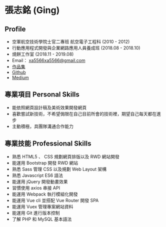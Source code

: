 # 張志銘 (Ging)

## Profile
- 空軍航空技術學院士官二專班 航空電子工程科 (2010 - 2012)
- 行動應用程式開發與企業網路應用人員養成班 (2018.08 - 2018.10)
- 燒餅工作室 (2018.11 - 2019.08)
- Email： xa5566xa5566@gmail.com
- [作品集](https://ging19920224.github.io/resume/)
- [Github](https://github.com/Ging19920224)
- [Medium](https://medium.com/@xa5566xa5566)

## 專業項目 Personal Skills
- 能依照網頁設計稿及美術效果開發網頁
- 喜歡嘗試新技術，不希望侷限在自己目前所會的技術裡，期望自己每天都在進步
- 主動積極，具團隊溝通合作能力

## 專業技能 Professional Skills
- 熟悉 HTML5 、 CSS 規劃網頁排版以及 RWD 網站開發
- 能運用 Bootstrap 開發 RWD 網站
- 熟悉 Sass 管理 CSS 以及規劃 Web Layout 架構
- 熟悉 Javascript ES6 語法
- 能運用 jQuery 開發動畫效果
- 習慣使用 axios 串接 API
- 能運用 Webpack 執行模組化開發
- 能運用 Vue cli 並搭配 Vue Router 開發 SPA
- 能運用 Vuex 管理專案網站資料
- 能運用 Git 進行版本控制
- 了解 PHP 和 MySQL 基本語法